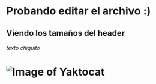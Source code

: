 # <h1>Probando editar el archivo :)</h1> <h2>Viendo los tamaños del header</h2> <h6>texto chiquito</h6>
# ![Image of Yaktocat](https://octodex.github.com/images/yaktocat.png)
